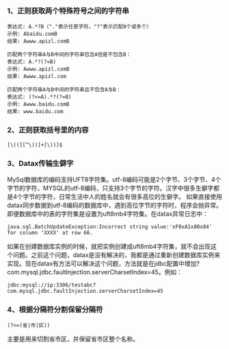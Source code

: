 ### 1、正则获取两个特殊符号之间的字符串
```
表达式: A.*?B（"."表示任意字符，"?"表示匹配0个或多个） 
示例: Abaidu.comB 
结果: Awww.apizl.comB 

匹配两个字符串A与B中间的字符串包含A但是不包含B： 
表达式: A.*?(?=B) 
示例: Awww.apizl.comB 
结果: Awww.apizl.com 

匹配两个字符串A与B中间的字符串且不包含A与B： 
表达式: (?<=A).*?(?=B) 
示例: Awww.baidu.comB 
结果: www.baidu.com
```
### 2、正则获取括号里的内容
```
[\((][^\))]+[\))]$
```

### 3、Datax传输生僻字

MySql数据库的编码支持UFT8字符集。utf-8编码可能是2个字节、3个字节、4个字节的字符，MYSQL的utf-8编码，只支持3个字节的字符。汉字中很多生僻字都是4个字节的字符，日常生活中人的姓名就会有很多高位的生僻字。
如果直接使用datax同步数据到utf-8编码的数据库中，遇到高位字节的字符时，程序会抛异常。即便数据库中的表的字符集是设置为uft8mb4字符集。在datax异常日志中：
```
java.sql.BatchUpdateException:Incorrect string value:'xF0xA1x80x84' for column 'XXXX' at row 66.
```
如果在创建数据库实例的时候，就把实例创建成uft8mb4字符集，就不会出现这个问题。之前这个问题，datax是没有解决的，我都是通过重新创建数据库实例来实现。现在datax有方法可以解决这个问题，方法就是在jdbc配置中增加?com.mysql.jdbc.faultInjection.serverCharsetIndex=45。例如：
```
jdbc:mysql://ip:3306/testabc?com.mysql.jdbc.faultInjection.serverCharsetIndex=45
```

### 4、根据分隔符分割保留分隔符
```
(?<=(省|市|区))
```

主要是用来切割省市区，并保留省市区整个名称。
